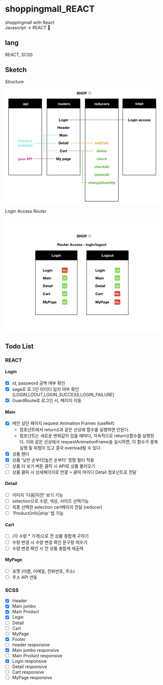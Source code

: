 # shoppingmall_REACT
 shoppingmall with React<br>
 Javascript -> REACT 🔄

## lang
REACT, SCSS

## Sketch
<p>Structure</p>
<img width='800' height='auto' src='https://github.com/Lee-ji-soo/shoppingmall_REACT/blob/main/structure1.jpeg?raw=true'>
<p>Login Access Router</p>
<img width='800' height='auto' src='https://github.com/Lee-ji-soo/shoppingmall_REACT/blob/main/structure2.jpeg?raw=true'>

## Todo List
### REACT
#### Login
- [x] id, password 공백 여부 확인
- [x] saga로 로그인 아이디 일치 여부 확인 [LOGIN,LOOUT,LOGIN_SUCCESS,LOGIN_FAILURE]
- [x] GuardRoute로 로그인 시, 페이지 이동 

#### Main
- [x] 메인 상단 페이지 request Animation Frames (useRef)<br>
     - 컴포넌트에서 return()과 같은 선상에 함수를 실행하면 안된다. <br>
     - 컴포넌트는 새로운 변화값이 있을 때마다, 지속적으로 return()함수를 실행한다. 이와 같은 선상에서 requestAnimationFrame을 실시하면, 이 함수가 중복 실행 될 위험이 있고 결국 overload될 수 있다.
- [x] 상품 렌더
- [x] 상품 '낮은 순부터|높은 순부터' 정렬 필터 적용
- [ ] 상품 더 보기 버튼 클릭 시 API로 상품 불러오기
- [ ] 상품 클릭 시 상세페이지로 연결 > 클릭 아이디 Detail 컴포넌트로 전달

#### Detail
- [ ] 이미지 '다음|이전' 보기 기능
- [ ] selection으로 수량, 색상, 사이즈 선택기능
- [ ] 최종 선택한 selection cart페이지 전달 (reducer)
- [ ] 'Product|info|ship' 탭 기능

#### Cart
- [ ] (각 수랑 * 가격)으로 전 상품 총합계 구하기
- [ ] 수량 변경 시 수량 변경 확인 문구창 띄우기
- [ ] 수량 변경 확인 시 전 상품 총합계 재출력

#### MyPage
- [ ] 포멧 (이름, 이메일, 전화번호, 주소)
- [ ] 주소 API 연동

### SCSS
- [x] Header
- [x] Main jumbo
- [x] Main Product
- [x] Login
- [ ] Detail
- [ ] Cart
- [ ] MyPage
- [x] Footer
- [ ] header responsive
- [x] Main jumbo responsive
- [ ] Main Product responsive
- [x] Login responsive
- [ ] Detail responsive
- [ ] Cart responsive
- [ ] MyPage responsive
